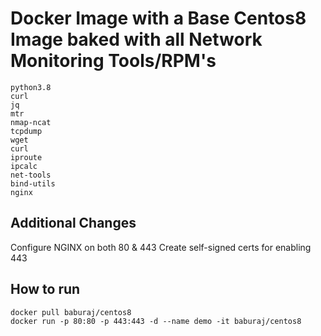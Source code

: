 
# Docker Image with a Base Centos8 Image baked with all Network Monitoring Tools/RPM's

```
python3.8
curl
jq
mtr
nmap-ncat
tcpdump
wget
curl
iproute
ipcalc
net-tools
bind-utils
nginx

```

## Additional Changes

Configure NGINX on both 80 & 443
Create self-signed certs for enabling 443

## How to run

```
docker pull baburaj/centos8
docker run -p 80:80 -p 443:443 -d --name demo -it baburaj/centos8

```


